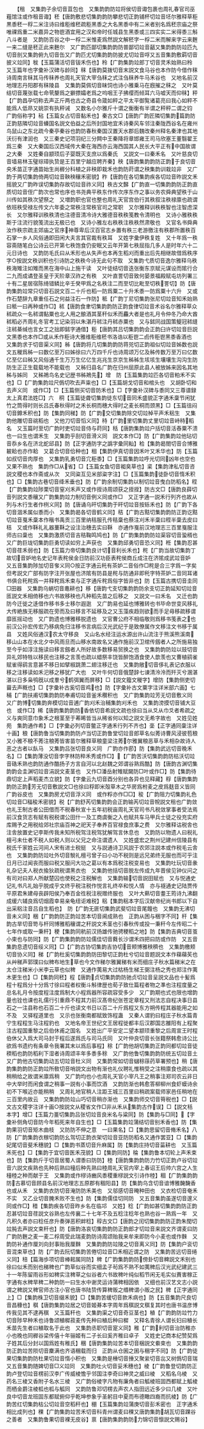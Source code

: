 <!-- { "loadSidebar": true } -->
　　【租　又集韵子余切音苴包也　又集韵韵防竝将侯切音诹包裹也周礼春官司巫蒩馆注或作租音诹】秠【唐韵敷悲切集韵韵防攀悲切正韵铺杯切竝音坯尔雅释草秬黒黍秠一稃二米注诗曰维秬维秠疏秬黑黍之大名黑黍中有二米者别名爲秠宗庙之祭唯祼爲重二米嘉异之物鬯酒宜用之汉和帝时任城县生黑黍或三四实实二米得黍三斛八斗者是　又韵防百谷之中一桴二米惟麦爲然説文解秠字一桴二米而解来字云来麰一来二缝是秠正此来麰尔　又广韵匹鄙切集韵韵防普鄙切竝音嚭又集韵韵防竝匹九切音剖又集韵俯九切音缶又广韵匹尤切集韵韵防披尤切竝音哹又五音集韵敷羁切音披义竝同】秡【玉篇蒲活切音钹禾伤也】秢【广韵集韵竝郎丁切音灵禾始熟曰秢　又玉篇年也字彚补汉碑与龄同】秣【唐韵莫拨切音末説文食马谷也本作防今借作秣诗周南言秣其马传秣养也周礼天官大宰刍秣之式注刍秣养牛马禾谷也　又地名前汉地理志丹阳郡有秣陵县　又集韵莫佩切音昧饲也诗小雅乗马在廐摧之秣之　又叶莫结切音蔑张载七命茕嫠爲之擗摽孀老爲之呜咽王子拂缨而倾耳六马嘘天而仰秣】秤【广韵昌孕切称去声正斤两也古之奇县令箴如秤之平太平御覧诸葛亮曰我心如秤不能爲人低昻又姚崇有执秤诫　又数名小尔雅斤十谓之衡衡有半谓之秤秤二谓之钧　广韵俗称字】秥【玉篇女占切音黏禾也】秦古文□【唐韵广韵匠隣切集韵篇韵防正韵慈隣切竝音螓国名説文伯益之后所封国地宜禾诗秦风车邻注秦陇西谷名在雍州鸟鼠山之东北疏今秦亭秦谷也韵防春秋秦国汉置天水郡后魏改秦州释名秦津也其地沃衍有津润也　又三秦史记项羽纪三分闗中王秦降将章邯雍王司马欣塞王董翳翟王爲三秦　又大秦国后汉西域传大秦在海西亦云海西国其人民长大平正有中国故谓之大秦　又姓秦自颛顼后子婴既灭支庶以爲秦氏　又説文一曰秦禾名　又叶慈良切音墙易林玉璧琮璋执贽是王百里宁越应聘齐秦】秧【唐韵集韵韵防正韵于良切音央禾苗正字通苗始生尚稺分科植之非秧即栽禾也韵防莳谓之秧集韵训栽竝非　又广韵于两切集韵倚两切竝音鞅秧穰禾密貌】秨【唐韵在各切集韵疾各切竝音昨説文禾摇貌又广韵昨误切集韵存故切竝音祚义同】秩古文豑【广韵直一切集韵韵防正韵直质切竝音侄广韵次也常也序也书尧典平秩东作传次序东作之事以务农舜典望秩于山川传如其秩次望祭之　又増韵职也官也整也周礼天官宫伯行其秩叙注秩禄廪也疏谓依班秩受禄左传文六年委之常秩注常秩官司之常职　又尔雅释训秩秩智也注智虑深长　又尔雅释训秩秩清也注德音清冷诗大雅德音秩秩笺教令清明也　又诗小雅秩秩斯于注流行貌笺流出无极已也　又诗小雅左右秩秩注秩秩然肃敬也　又官名书舜典汝作秩宗疏主郊庙之官序神尊卑后汉百官志乡置有秩三老游徼注有秩郡所置秩百石掌一乡人风俗通即田闲大夫言其官裁有秩耳　又姓字彚伊秩复姓　又十年爲一秩容斋随笔白公诗云已开第七秩饱食仍安眠又云年开第七秩屈指几多人是时年六十二元日诗也　又韵防毛氏曰从禾形也从失声也本再生稻刈而重出后先相继故借爲秩序字○按説文秩训积也引诗防之秩秩今诗无此句不取　又集韵弋质切音逸尔雅释乌秩秩海雉注如雉而黑在海中山上施干读　又叶徒结切音迭张衡东京赋元谋设而隂行合二九而成谲登圣皇于天阶章汉祚之有秩　又叶直詈切音致何晏景福殿赋屯坊列署三十有二星居宿陈绮错鳞比辛壬癸甲爲之名秩注二而至切比毗至切秩詈切】防【唐韵集韵竝常只切音石説文百二十斤也稻一防爲粟二十升禾黍一防爲粟十六升　又或作石楚辞九章重任石之何益注石一作防】秪【广韵丁尼切集韵张尼切竝音知禾始熟曰秪一曰再种或作□】秫【唐韵食聿切集韵韵防正韵食律切竝音术谷名尔雅释草众秫疏众一名秫谓黏粟也北人用之酿酒其茎秆似禾而麤大者是也礼月令仲冬乃命大酋秫稻必齐周礼冬官考工记染羽以朱湛丹秫注丹秫赤粟也　又与鉥同战国策鳀冠秫缝注秫綦缄也言女工之拙即鉥字通借】秬【唐韵其吕切集韵韵会正韵臼许切竝音巨説文黑黍也本作□或从禾作秬诗大雅维秬维秠书洛诰以秬鬯二卣传秬鬯黑黍香酒也　又集韵求于切音渠义同】秭【唐韵将几切集韵韵防蒋兕切正韵祖似切竝音姊数也説文五稯爲秭一曰数亿至万曰姊徐曰六万四千斤也诗周颂万亿及秭传数万至万曰亿数亿至亿曰秭又风俗通千生万万生亿亿生兆兆生京京生秭秭生垓垓生壤壤生沟沟生防防生正正生载载地不能载也　又秭归县名广韵在归州屈原此县人被放姊来因名其地秭与姊同　又秭鴂鸟名史记歴书秭鴂先】增　防【玉篇集韵竝匹各切音粕禾不实也】□【广韵集韵竝尺僞切吹去声粜也】□【玉篇胡戈切音和棺头也　又胡卧切和去声义同　或作□】□【玉篇侧买切音防禾也】□【字彚补汉碑与黍同又三尊谱録太上真君法姓□】六　秱【玉篇徒聋切集韵徒东切音同禾盛貌正字通禾稾节闲犹竹之筒得时则长吕氏春秋得时之禾长秱而穗大得时之麦长秱而颈黑】□【玉篇徂闷切音鐏禾积也】防【集韵同稊】防【广韵交切集韵除交切竝棹平声禾稆生　又集韵他雕切音祧稻也　又他刀切音慆义同】秲【广韵里切集韵丈里切竝音峙秲稻名　又玉篇时至切广韵时吏切竝音侍与莳同】秳【唐韵集韵竝户括切音活舂粟不溃也一曰生也谓禾生　又集韵乎刮切音滑义同　説文本作□】防【广韵集韵竝他玷切音忝乡名在济北蛇邱县】防【正字通防字之譌字彚同籼】秴【集韵曷閤切音合博雅耚耠也亦作耠　又葛合切音佮种也】秵【集韵伊真切音因禾叶又禾华也】防【玉篇如叔切音肉厚也　又集韵乳勇切音宂秬黍】□【玉篇集韵竝呼光切同凶年也空也又果不熟也　集韵作□从省】□【玉篇女鱼切音袽臭草也】秶【集韵津私切音咨説文稷也本作斋或从次　又同粢互见米部粢字注】□【玉篇集韵徒卧切音惰禾积也】□【集韵古巷切音绛禾垂也】防【广韵余制切集韵以制切竝音曳白防稻名】秷【广韵集韵竝陟栗切音窒刈禾声又或作挃诗周颂获之挃挃】防古文□【唐韵良薛切音列説文黍穰又广韵集韵竝力制切音例义同或作□　又正字通一説禾行列齐也故从列与木行生者作栵义同】防【唐诵乌旰切集韵于旰切竝音按轹禾也】防【广韵下各切音涸禾属似黍而小　又集韵曷各切音鹤义同】秸【广韵古黠切集韵韵防正韵讫黠切竝音戛禾稾本作稭书禹贡三百里纳秸服孔传秸稾也蔡注刈禾半稾曰秷半稾去皮曰秸　又或作鞂礼礼器藳鞂之设注治穗去实曰鞂　亦通作戛前汉地理志三百里戛服注师古曰稾也　又集韵激质切音吉秸鞠鸣鸠也】防【广韵集韵韵防竝渠容切音蛩稰也　又广韵巨垅切集韵巨勇切读如穷上声获也　又集韵邱勇切音恐义同】秹【集韵忍甚切音荏禾弱也】防【玉篇力帝切集韵良计切音利长禾也】秺【广韵当故切集韵丁故切音妒地名史记年表秺侯金日防前汉功臣表秺侯商丘成注在济隂成武竝音妒　又五音集韵陟加切音奓义同○按正字通云秅有茶妒二音俗作□秺是合三字爲一字矣但考説文广部有防字注开张屋也济隂有防县是秺与防通非即秅字特茶妒二音同耳诸书俱合秅秺爲一并释秺爲禾束与正字通斥秺爲俗字皆非也】防【玉篇古携切音圭同□田器　又集韵乌蜗切音鼃耕也】移【唐韵弋支切集韵韵防余支切正韵延知切竝音匜説文禾相倚移也六书故移秧也凡种稻先苗之后移之　又説文一曰禾名　又迁也韵防今迁徙之迻借作移书多士移尔遐逖　又广韵易也延也博雅转也书毕命世变风移礼大传絶族无移服疏在旁而及曰移言不延移及之又玉藻疾趋则欲而手足毋移疏移谓靡匜摇动也　又广韵遗也博雅移脱遗也　又官曹公府不相临敬则爲移书笺表之也前汉公孙宏传宏乃移病免归注移书言病后汉光武纪于是致僚属作文移注文书移于属县　又姓风俗通汉农太守移良　又山名水经注运水源出许山流注于熊溪熊溪南移山山本在水北夕中风雨旦而山移水南故名又通作施前汉卫绾传劔者人之所施易独至今乎如淳注施读曰移言劔者人所好故多数移易贸换之也　又集韵韵防竝以豉切音异礼郊特牲以移民也注移之言羡也疏以蜡祭丰饶皆醉饱酒食使人歆羡也又曹植鹞雀赋雀得鹞言意甚不移日如擘椒跳萧二翅注移迁也　又集韵敞切音侈礼表记衣服以移之注移读如禾汜移之移犹广大也　又叶牛何切音俄楚辞七谏清泠泠而歼灭兮溷湛湛以日多枭鸮旣以成羣兮鹤弭翼而屏移】□【説文籀文稯字】增防【集韵侧吏切葘去声穊也】□【字彚补古奚切音鸡也】防【字彚补古文粟字注详米部六画】七秿【广韵扶甫切集韵韵防奉甫切竝音釜禾穳积也　又广韵集韵竝芳无切音敷义同　又广韵博切集韵奔模切竝音逋广韵刈禾治秿集韵刈禾也　又集韵滂摸切音铺大豆也　或作□】稀【唐韵集韵韵防香依切音希説文疏也徐曰当从爻从巾爻者希疏之义与爽同意巾象禾之根茎至于莃晞皆当从稀省何以知之説文无希字故也　又姓见姓苑　集韵通作希】□【字彚必列切音鳖正字通禾行列不齐也】稁【正字通同稾注详十画】稂【唐韵鲁当切集韵韵防卢当切正韵鲁堂切竝音郎草名似莠诗曹风浸彼苞稂又小雅不稂不莠注稂莠皆害苗尔雅释草稂童梁注莠尔雅翼稂恶草与禾相杂故诗人恶之古者以飤马　又集韵吕张切音良义同　广韵亦作莭】防【集韵武远切音晚禾名】□【集韵薄没切音孛字林防稡禾秀或作□】【广韵苦沃切集韵韵防枯沃切竝音硞禾熟也韵防通作酷扬子方言自河以北赵魏之郊谓谷熟爲酷】防【唐韵古渊切集韵韵会圭渊切竝音涓説文麦茎也　又作□潘岳射雉赋闚防□叶或作□】防【集韵待鼎切定上声稻麦杰立貌】防【字彚云九切音酉分别也各异也见释藏】稃【唐韵集韵韵防正韵芳无切音敷説文□也徐曰稃即米殻草木之华房爲柎麦之皮爲麸音义皆同广韵谷皮也　又集韵房尤切音浮义同　或作粰亦作□□】稄【广韵阻力切集韵礼色切竝音□稫稄禾密貌】税【广韵舒芮切集韵韵会正韵输芮切竝音帨説文租也广韵敛也礼王制古者公田借而不税春秋宣十五年初税亩周礼天官司书凡税敛掌事者受法焉前汉食货志有赋有税税谓公田什一及工商虞衡之入也赋共车马甲兵士徒之役充实府库赐予之用税给郊社宗庙百神之祀天子奉养百官禄食庶事之费　又尔雅释诂税舎也注舎放置史记李斯传我未知所税驾注税驾犹解驾言休息也　又韵防以物遗人曰税礼檀弓未仕者不税人如税人则以父兄之命注谓遗人　又姓盛宏之荆州记建州信陵县有税氏千家姓云河间人宋有进士税挺　又与説通诗卫风説于农郊注説本或作税毛云舎也　又集韵韵防竝吐外切音駾礼檀弓曾子曰小功不税则是远兄弟终无服也而可乎注日月已过闻丧而服曰税又服问大功之葛以有本爲税注税变易也　又集韵吐玩切音彖礼杂记夫人税衣揄狄疏税谓黑衣也　又集韵他括切音脱左传成九年晋侯见钟仪问之有司对曰郑人所献楚囚也使税之注税解也　又集韵输切音説田赋也　又与悦通史记礼书凡礼始乎脱成乎文终乎税注税作悦言礼终卒和悦人情　亦与襚通史记陆贾传平原君朱建母丧辟阳侯乃奉百金徃税注税赠终服也　又叶大爇切音耋王筠诗九沸翻成缓六辅良爲切烟霞幸易亲龟纽讵难税】稆【集韵稆本字后汉献帝纪尚书郎以下自出采稆注音吕自生稻也】　防【广韵无匪切集韵武斐切竝音尾饘也　又集韵无沸切音未义同】稇【广韵韵防正韵竝苦本切音阃成熟也　正韵从困与稇字不同】秆【集韵古旱切音笴与杆同博雅稻穰谓之秆説文禾茎也引春秋传或投一秉秆今左传昭二十七年作或取一秉秆】稉【集韵同秔前汉扬雄传驰骋稉稻之地】防【集韵吉典切音茧小束也与防同】防【广韵集韵韵防竝儒佳切音蕤长沙谓禾四把曰防或作防　又五音集韵息遗切音绥义同】□【广韵古协切集韵吉协切音颊博雅秧穧也　又集韵檄颊切音协义同】稊【广韵杜奚切集韵韵防田黎切正韵杜兮切竝音题説文本作蕛蕛苵也从艸稊声郭璞曰似稗布地生草也今文作稊尔雅翼稊有米而细庄子秋水篇稊米之在太仓注稊米小米李云草也似稗　又通作荑易大过枯杨生梯王弼注杨之秀也郑注作荑木更生也】□【集韵同秠】程【唐韵贞切集韵韵防驰贞切竝音呈説文品也十髪爲程十程爲分十分爲寸徐曰程者权衡斗斛律歴也荀子致仕篇程者物之凖也注程度量之总名礼月令按度程注度爲制大小程爲器所容疏容受多少　又广韵期也式也限也增韵量也铨也课也礼儒行引重鼎不程其力前汉髙帝纪张苍定章程又刑法志自程决事日县石之一注县称也石百二十斤也读文书日以百二十斤爲程又东方朔传程其器能用之如不及　又驿程道里也　又示也张衡南都赋致饰程蛊　又秦人谓豹曰程庄子秋水篇青宁生程程生马注程豹也　又地名帝王世纪文王居程徙都丰后汉郡国志雒阳有上程聚注古程国重黎之后伯休甫之国名　又姓出广平安定二望本颛顼重黎之后周宣王时程伯休父入爲大司马封于程后遂爲氏与司马氏同　又叶仲良切音长张籍祭韩愈诗公比欲爲书遗约有条章令我署其末以爲后事程】稌【广韵他胡切集韵正韵同都切竝音徒稬稻也韵防稻利下湿者诗周颂丰年多黍多稌　又广韵他鲁切集韵韵防统五切竝音土又广韵他古切集韵动五切竝音杜义同　又集韵常如切音蠩稌蒣药草署预也】稍【唐韵集韵韵防正韵竝所敎切音哨説文出物有渐也礼仪聘礼惟稍受之注稍廪食也疏以其稍稍给之故谓米廪爲稍　又广韵均也小也周礼天官小宰凡王之稍事注郑司农云非日中大举时而闲食谓之稍事一説有小事而饮酒　又韵防渐也韩愈答柳柳州食虾蟆诗余初不下喉近亦能稍稍　又周礼地官稍人注距王城三百里曰稍疏案载师家邑任稍地在三百里内故云　又集韵韵防竝山巧切音稍亦渐也　又集韵师交切音筲税也】□【説文古文稷字注详十画○按説文从稷省文作□非从禾从集韵古作误】□【説文秳本字】增□【玉篇力畺切集韵吕张切竝音良米名与粱同】防【集韵与□同】【字彚补侧角切音防今年稻死来年自生也】□【玉篇集韵竝蒲结切音别禾香也】防【集韵果羽切音矩木曲枝　又防防不伸之意　一曰果名】□【集韵思留切音脩禾名】八　防【广韵集韵衣稼切韵防幺驾切正韵衣架切竝音亚防防稻名又通作罢亚】□【集韵妃尾切音斐禾穗貌】□【集韵书蒸切音升麻属】防【集韵庄持切音菑耕也　又玉篇禾死也】□【集韵于宜切音医禾茂貌】□【集韵同防】稐【集韵鲁本切轮上声禾束也】防【集韵斤于切音居蜀人谓黍曰防防】稑【唐韵集韵韵防力竹切正韵卢谷切竝音六説文疾熟也先种后熟曰穜后种先熟曰稑周礼天官内宰上春诏王后帅六宫之人生穜稑之种而献于王　又集韵或作穋诗豳风黍稷重穋説文引诗作稑】稒【广韵集韵韵防古慕切音顾县名前汉地理志五原郡有稒阳县】防【集韵乌含切音谙博雅馣馣香也或从禾　又集韵衣防切音淹防防禾美也　又邬感切音晻种田也　又衣检切音奄禾不实　又乙业切音腌禾败不生也】防【集韵儒佳切同防　又五音集韵虽遂切音邃义同或作□】稓【集韵疾各切音昨乡名在临邛　又姓】稔【广韵如甚切集韵韵防正韵忍甚切竝音荏説文谷熟也左传襄二十七年不及五稔注稔年也熟也谷一熟爲一年　又凡积久者亦曰稔任彦升奏弹恶积衅稔】稕古文□【唐韵之闰切集韵韵防正韵朱閠切竝肫去声説文束秆也】防【唐韵洛哀切集韵韵防正韵郎才切竝音来説文齐谓麦曰防广韵防麰之麦一麦二桴周受此瑞麦韵防诗周颂贻我来牟来即防今小麦也或作麳　又韵防补通作厘刘向封事贻我厘麳　又集韵韵防竝陵之切音离义同】防【集韵户衮切音混束草也】防【广韵去阮切集韵苦倦切竝音□禾相近谓之防　又集韵苦远切音绻义同】稖【篇海歩项切音棒耜属同防】稗【广韵集韵韵防傍卦切音粺説文禾别也徐曰似禾而别也稊稗也广韵草似谷而实细孟子茍爲不熟不如荑稗后汉光武纪建武三十一年陈留雨谷形如稗实注稗草之似谷者六书故稗叶纯似稻节闲无毛实似蕡害稼正字通有水稗旱稗二种韵防一曰生水中谢灵运诗蒲稗相因依　又细也前汉艺文志小説谓之稗説又稗官师古注小官也唐书陆贽传算稗贩之缗稗谓小贩之民】稗【正字通同上】□【集韵株卫切音缀禾貌】□【集韵苦缓切音款禾病也】防【五音集韵尺良切音昌穅也】稘【唐韵集韵竝居之切音姬朞本字周年爲稘説文稘复其时也唐书温彦博传我见其不逮再稘　又玉篇秆也　又集韵渠之切音奇豆茎也】稙【广韵韵防竝竹力切音陟早种禾也诗鲁颂稙穉菽麦传先种曰稙后种曰穉　又释名青徐人谓长妇曰稙长禾苗先生者曰稙取名于此也　又集韵丞职切音寔义同】稚【广韵利切音治防稚亦小也晚也同稺谷梁传僖十年骊姬有二子长曰奚齐稚曰卓子　又姓史记商本纪赞契爲子姓其后分封以国爲姓有稚氏】稛【唐韵集韵竝苦本切音梱説文絭束也　又集韵韵防正韵竝苦陨切音麇满也齐语稛载而归　正韵从仓囷之囷与稇字不同】防【广韵徒果切集韵韵防杜果切竝音惰小积也　又集韵是棰切音捶又聚繠切音惢又树僞切音瑞又五音集韵随婢切音□义竝同　又集韵吐火切音妥禾穗也】棱【广韵鲁登切韵防正韵卢登切竝音楞前汉李广传威棱憺乎邻国注李奇曰神灵之威曰棱　又稻名乌棱　又药名三棱又香附子名水三棱　又广韵俗棱字凡物有廉角者曰觚棱班固西都赋上觚棱而栖金爵注棱柧也柧与觚同　又韵防鲁邓切楞去声农人指田远近多少曰几棱　又叶良中切音龙班固东都赋俯仰乎乾坤参象乎圣躬目中夏而布德瞰四裔而抗棱】防【广韵苦红切集韵枯公切竝音空稻秆也】稝【玉篇集韵竝蒲庚切音彭禾密也　正字通禾相比成列也】稞【广韵集韵竝苦禾切音科青州谓麦曰稞又唐韵集韵胡瓦切音踝谷之善者　又集韵鲁果切音裸无皮谷】禀【唐韵集韵韵防力锦切音懔説文赐谷】
